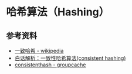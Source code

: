 # 哈希算法（Hashing）

## 参考资料

- [一致哈希 - wikipedia](https://en.wikipedia.org/wiki/Consistent_hashing)
- [白话解析：一致性哈希算法(consistent hashing)](https://www.zsythink.net/archives/1182)
- [consistenthash - groupcache](https://github.com/golang/groupcache/blob/master/consistenthash/consistenthash.go)